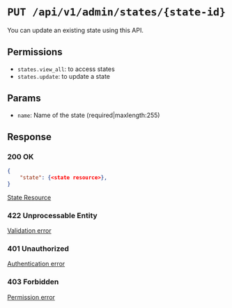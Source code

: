 # `PUT /api/v1/admin/states/{state-id}`
You can update an existing state using this API.


## Permissions

- `states.view_all`: to access states
- `states.update`: to update a state

## Params

- `name`: Name of the state (required|maxlength:255)

## Response

### 200 OK

```json
{
    "state": {<state resource>},
}
```

[State Resource](state_resource.md)

### 422 Unprocessable Entity
[Validation error](../../_globals/validation-errors.md)

### 401 Unauthorized
[Authentication error](../../_globals/authentication-errors.md)

### 403 Forbidden
[Permission error](../../_globals/permission-errors.md)
